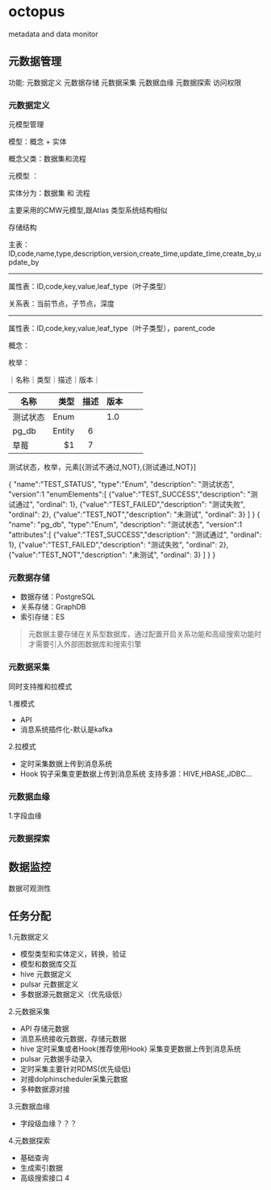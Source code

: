 # octopus
metadata and data monitor

## 元数据管理

功能:
元数据定义
元数据存储
元数据采集
元数据血缘
元数据探索
访问权限

### 元数据定义

元模型管理

模型：概念 + 实体

概念父类：数据集和流程

元模型 ：


实体分为：数据集 和 流程



主要采用的CMW元模型,跟Atlas 类型系统结构相似

存储结构

主表：ID,code,name,type,description,version,create_time,update_time,create_by,update_by

---
属性表：ID,code,key,value,leaf_type（叶子类型）


关系表：当前节点，子节点，深度

---
属性表：ID,code,key,value,leaf_type（叶子类型），parent_code


概念：

枚举：

｜名称｜类型｜描述｜版本｜

| 名称 |     类型 |  描述  | 版本  |     |     |
|----|-------:| :----: |-----|-----|-----|
| 测试状态 |   Enum |       | 1.0 |     |     |
| pg_db | Entity |   6    |     |     |     |
| 草莓 |     $1 |   7    |     |     |     |

测试状态，枚举，元素[{测试不通过,NOT},{测试通过,NOT}]

{
"name":"TEST_STATUS",
"type":"Enum",
"description": "测试状态",
"version":1
"enumElements":[
{"value":"TEST_SUCCESS","description": "测试通过", "ordinal": 1},
{"value":"TEST_FAILED","description": "测试失败", "ordinal": 2},
{"value":"TEST_NOT","description": "未测试", "ordinal": 3}
]
}
{
"name": "pg_db",
"type":"Enum",
"description": "测试状态",
"version":1
"attributes":[
{"value":"TEST_SUCCESS","description": "测试通过", "ordinal": 1},
{"value":"TEST_FAILED","description": "测试失败", "ordinal": 2},
{"value":"TEST_NOT","description": "未测试", "ordinal": 3}
]
}
}




### 元数据存储

* 数据存储：PostgreSQL
* 关系存储：GraphDB
* 索引存储：ES

> 元数据主要存储在关系型数据库，通过配置开启关系功能和高级搜索功能时才需要引入外部图数据库和搜索引擎

### 元数据采集

同时支持推和拉模式

1.推模式

* API
* 消息系统插件化-默认是kafka

2.拉模式

* 定时采集数据上传到消息系统
* Hook 钩子采集变更数据上传到消息系统
  支持多源：HIVE,HBASE,JDBC...

### 元数据血缘
1.字段血缘

### 元数据探索


## 数据监控
数据可观测性


## 任务分配

1.元数据定义

* 模型类型和实体定义，转换，验证
* 模型和数据库交互
* hive 元数据定义
* pulsar 元数据定义
* 多数据源元数据定义（优先级低）

2.元数据采集

* API 存储元数据
* 消息系统接收元数据，存储元数据
* hive 定时采集或者Hook(推荐使用Hook) 采集变更数据上传到消息系统
* pulsar 元数据手动录入
* 定时采集主要针对RDMS(优先级低)
* 对接dolphinscheduler采集元数据
* 多种数据源对接

3.元数据血缘
* 字段级血缘？？？

4.元数据探索
* 基础查询
* 生成索引数据
* 高级搜索接口
4
